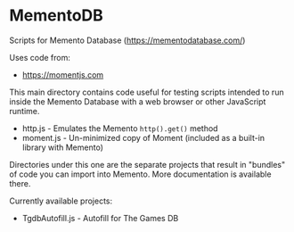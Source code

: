 # MementoDB
Scripts for Memento Database (https://mementodatabase.com/)

Uses code from:

* https://momentjs.com

This main directory contains code useful for testing scripts intended to run
inside the Memento Database with a web browser or other JavaScript runtime.

* http.js - Emulates the Memento `http().get()` method
* moment.js - Un-minimized copy of Moment (included as a built-in library with Memento)

Directories under this one are the separate projects that result in "bundles" of
code you can import into Memento.  More documentation is available there.

Currently available projects:

* TgdbAutofill.js - Autofill for The Games DB
